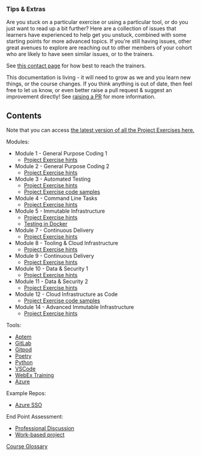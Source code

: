 ### Tips & Extras

Are you stuck on a particular exercise or using a particular tool, or do you just want to read up a bit further? Here are a collection of issues that learners have experienced to help get you unstuck, combined with some starting points for more advanced topics. If you're still having issues, other great avenues to explore are reaching out to other members of your cohort who are likely to have seen similar issues, or to the trainers. 

See [this contact page](./contact_us.md) for how best to reach the trainers.

This documentation is living - it will need to grow as we and you learn new things, or the course changes. If you think anything is out of date, then feel free to let us know, or even better raise a pull request & suggest an improvement directly! See [raising a PR](raising_a_pr.md) for more information.

## Contents

Note that you can access [the latest version of all the Project Exercises here.](https://project-exercises.devops.corndel.com)

Modules:
* Module 1 - General Purpose Coding 1
  * [Project Exercise hints](Modules/Module_1/Project_Exercise/hints.md)
* Module 2 - General Purpose Coding 2
  * [Project Exercise hints](Modules/Module_2/Project_Exercise/hints.md)
* Module 3 - Automated Testing
  * [Project Exercise hints](Modules/Module_3/Project_Exercise/hints.md)
  * [Project Exercise code samples](Modules/Module_3/Project_Exercise/code_samples.md)
* Module 4 - Command Line Tasks
  * [Project Exercise hints](Modules/Module_4/Project_Exercise/hints.md)
* Module 5 - Immutable Infrastructure
  * [Project Exercise hints](Modules/Module_5/Project_Exercise/hints.md)
  * [Testing in Docker](Modules/Module_5/Project_Exercise/testing_in_docker.md)
* Module 7 - Continuous Delivery
  * [Project Exercise hints](Modules/Module_7/Project_Exercise/hints.md)
* Module 8 - Tooling & Cloud Infrastructure
  * [Project Exercise hints](Modules/Module_08_Cloud/Project_Exercise/hints.md)
* Module 9 - Continuous Delivery
  * [Project Exercise hints](Modules/Module_09_CD/Project_Exercise/hints.md)
* Module 10 - Data & Security 1
  * [Project Exercise hints](Modules/Module_10_Databases/Project_Exercise/hints.md)
* Module 11 - Data & Security 2
  * [Project Exercise hints](Modules/Module_11_Security/Project_Exercise/hints.md)
* Module 12 - Cloud Infrastructure as Code
  * [Project Exercise code samples](Modules/Module_12/Project_Exercise/code_samples.md)
* Module 14 - Advanced Immutable Infrastructure
  * [Project Exercise hints](Modules/Module_14/hints.md)

Tools:
* [Aptem](Tools/aptem.md)
* [GitLab](Tools/gitlab.md)
* [Gitpod](Tools/gitpod.md)
* [Poetry](Tools/poetry.md)
* [Python](Tools/python.md)
* [VSCode](Tools/VSCode.md)
* [WebEx Training](Tools/webex.md)
* [Azure](Tools/azure)

Example Repos:
* [Azure SSO](Examples/Azure_SSO.md)

End Point Assessment:
* [Professional Discussion](EPA/professional_discussion.md)
* [Work-based project](EPA/project.md)

[Course Glossary](glossary.md)
